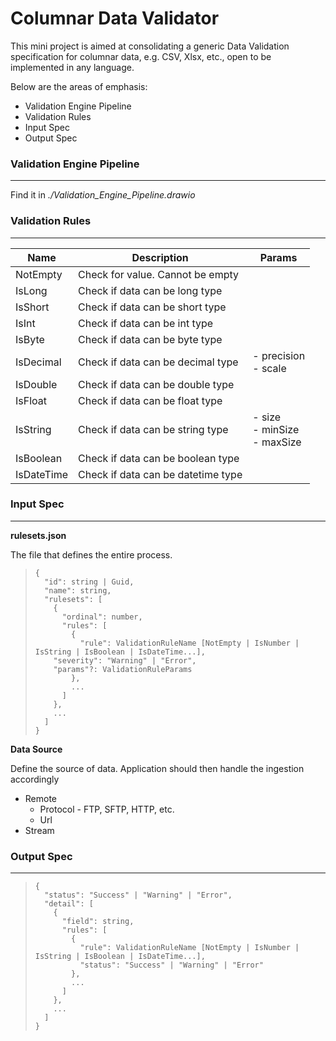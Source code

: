 # Columnar Data Validator

This mini project is aimed at consolidating a generic Data Validation specification for columnar data, e.g. CSV, Xlsx, etc., open to be implemented in any language.

Below are the areas of emphasis:

- Validation Engine Pipeline
- Validation Rules
- Input Spec
- Output Spec

### Validation Engine Pipeline

---

Find it in *./Validation_Engine_Pipeline.drawio*


### Validation Rules

---

| Name       | Description                        | Params                               |
| ---------- | ---------------------------------- | ------------------------------------ |
| NotEmpty   | Check for value. Cannot be empty   |                                      |
| IsLong     | Check if data can be long type     |                                      |
| IsShort    | Check if data can be short type    |                                      |
| IsInt      | Check if data can be int type      |                                      |
| IsByte     | Check if data can be byte type     |                                      |
| IsDecimal  | Check if data can be decimal type  | - precision<br />- scale             |
| IsDouble   | Check if data can be double type   |                                      |
| IsFloat    | Check if data can be float type    |                                      |
| IsString   | Check if data can be string type   | - size<br />- minSize<br />- maxSize |
| IsBoolean  | Check if data can be boolean type  |                                      |
| IsDateTime | Check if data can be datetime type |                                      |


### Input Spec

---

**rulesets.json**

The file that defines the entire process.

> ```
> {
>   "id": string | Guid,
>   "name": string,
>   "rulesets": [
>     {
>       "ordinal": number,
>       "rules": [
>         {
>           "rule": ValidationRuleName [NotEmpty | IsNumber | IsString | IsBoolean | IsDateTime...],
> 	  "severity": "Warning" | "Error",
> 	  "params"?: ValidationRuleParams
>         },
>         ...
>       ]
>     },
>     ...
>   ]
> }
> ```

**Data Source**

Define the source of data. Application should then handle the ingestion accordingly

- Remote
  - Protocol - FTP, SFTP, HTTP, etc.
  - Url
- Stream

### Output Spec

---

> ```
> {
>   "status": "Success" | "Warning" | "Error",
>   "detail": [
>     {
>       "field": string,
>       "rules": [
>         {
>           "rule": ValidationRuleName [NotEmpty | IsNumber | IsString | IsBoolean | IsDateTime...],
>           "status": "Success" | "Warning" | "Error"
>         },
>         ...
>       ]
>     },
>     ...
>   ]
> }
> ```
